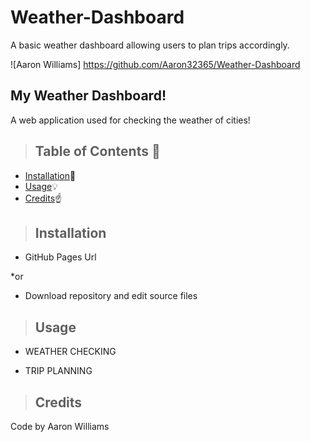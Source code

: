 # Weather-Dashboard
A basic weather dashboard allowing users to plan trips accordingly.



![Aaron Williams]
https://github.com/Aaron32365/Weather-Dashboard

<h2>My Weather Dashboard! </h2>


A web application used for checking the weather of cities!


>  ## **Table of Contents** :notebook:


* [Installation](#Installation):wrench:
* [Usage](#Usage):bulb:
* [Credits](#Credits):point_up:

> ## Installation

- GitHub Pages Url

*or

- Download repository and edit source files


> ## Usage

- WEATHER CHECKING

- TRIP PLANNING


> ## Credits

Code by Aaron Williams
